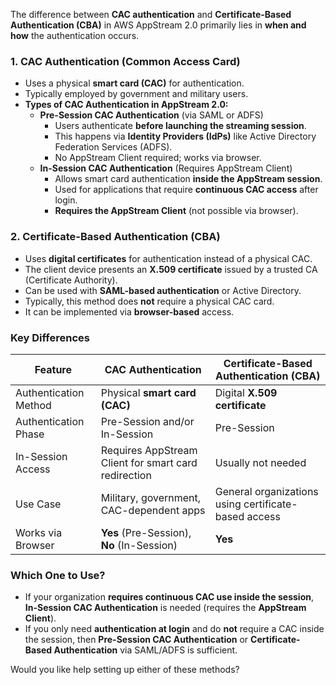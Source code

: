 The difference between **CAC authentication** and **Certificate-Based Authentication (CBA)** in AWS AppStream 2.0 primarily lies in **when and how** the authentication occurs.

### **1. CAC Authentication (Common Access Card)**
- Uses a physical **smart card (CAC)** for authentication.
- Typically employed by government and military users.
- **Types of CAC Authentication in AppStream 2.0:**
  - **Pre-Session CAC Authentication** (via SAML or ADFS)
    - Users authenticate **before launching the streaming session**.
    - This happens via **Identity Providers (IdPs)** like Active Directory Federation Services (ADFS).
    - No AppStream Client required; works via browser.
  - **In-Session CAC Authentication** (Requires AppStream Client)
    - Allows smart card authentication **inside the AppStream session**.
    - Used for applications that require **continuous CAC access** after login.
    - **Requires the AppStream Client** (not possible via browser).

### **2. Certificate-Based Authentication (CBA)**
- Uses **digital certificates** for authentication instead of a physical CAC.
- The client device presents an **X.509 certificate** issued by a trusted CA (Certificate Authority).
- Can be used with **SAML-based authentication** or Active Directory.
- Typically, this method does **not** require a physical CAC card.
- It can be implemented via **browser-based** access.

### **Key Differences**
| Feature | CAC Authentication | Certificate-Based Authentication (CBA) |
|---------|--------------------|--------------------------------------|
| Authentication Method | Physical **smart card (CAC)** | Digital **X.509 certificate** |
| Authentication Phase | Pre-Session and/or In-Session | Pre-Session |
| In-Session Access | Requires AppStream Client for smart card redirection | Usually not needed |
| Use Case | Military, government, CAC-dependent apps | General organizations using certificate-based access |
| Works via Browser | **Yes** (Pre-Session), **No** (In-Session) | **Yes** |

### **Which One to Use?**
- If your organization **requires continuous CAC use inside the session**, **In-Session CAC Authentication** is needed (requires the **AppStream Client**).
- If you only need **authentication at login** and do **not** require a CAC inside the session, then **Pre-Session CAC Authentication** or **Certificate-Based Authentication** via SAML/ADFS is sufficient.

Would you like help setting up either of these methods?
